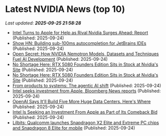 # Latest NVIDIA News (top 10)
_Last updated: **2025-09-25 21:58:28**_

- [Intel Turns to Apple for Help as Rival Nvidia Surges Ahead: Report](https://www.iphoneincanada.ca/2025/09/24/intel-turns-to-apple-for-help-as-rival-nvidia-surges-ahead-report/) (Published: 2025-09-24)
- [Show HN: Building sub-100ms autocompletion for JetBrains IDEs](https://blog.sweep.dev/posts/next-edit-jetbrains) (Published: 2025-09-24)
- [Open Secret: How NVIDIA Nemotron Models, Datasets and Techniques Fuel AI Development](https://blogs.nvidia.com/blog/nemotron-open-source-ai/) (Published: 2025-09-24)
- [No Shortage Here: RTX 5080 Founders Edition Sits in Stock at Nvidia's Site](https://uk.pcmag.com/graphics-cards/160259/no-shortage-here-rtx-5080-founders-edition-sits-in-stock-at-nvidias-site) (Published: 2025-09-24)
- [No Shortage Here: RTX 5080 Founders Edition Sits in Stock at Nvidia's Site](https://me.pcmag.com/en/graphics-cards/32442/no-shortage-here-rtx-5080-founders-edition-sits-in-stock-at-nvidias-site) (Published: 2025-09-24)
- [From products to systems: The agentic AI shift](https://uxdesign.cc/from-products-to-systems-the-agentic-ai-shift-eaf6a7180c43) (Published: 2025-09-24)
- [Intel seeks investment from Apple, Bloomberg News reports](https://www.straitstimes.com/business/companies-markets/intel-seeks-investment-from-apple-bloomberg-news-reports) (Published: 2025-09-24)
- [OpenAI Says It'll Build Five More Huge Data Centers. Here's Where](https://www.cnet.com/tech/services-and-software/openai-says-itll-build-five-more-huge-data-centers-heres-where/) (Published: 2025-09-24)
- [Intel Is Seeking an Investment From Apple as Part of Its Comeback Bid](https://finance.yahoo.com/news/intel-seeking-investment-apple-part-200651919.html) (Published: 2025-09-24)
- [Lilbits: Qualcomm launches Snapdragon X2 Elite and Extreme PC chips and Snapdragon 8 Elite for mobile](https://liliputing.com/lilbits-qualcomm-launches-snapdragon-x2-elite-and-extreme-pc-chips-and-snapdragon-8-elite-for-mobile/) (Published: 2025-09-24)
